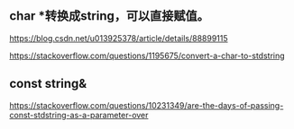 ## char *转换成string，可以直接赋值。

https://blog.csdn.net/u013925378/article/details/88899115

https://stackoverflow.com/questions/1195675/convert-a-char-to-stdstring

## const string&

https://stackoverflow.com/questions/10231349/are-the-days-of-passing-const-stdstring-as-a-parameter-over


